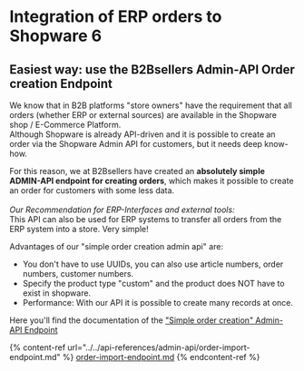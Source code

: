# Integration of ERP orders to Shopware 6

## Easiest way: use the B2Bsellers Admin-API Order creation Endpoint

We know that in B2B platforms "store owners" have the requirement that all orders (whether ERP or external sources) are available in the Shopware shop / E-Commerce Platform. \
Although Shopware is already API-driven and it is possible to create an order via the Shopware Admin API for customers, but it needs deep know-how.

For this reason, we at B2Bsellers have created an **absolutely simple ADMIN-API endpoint for creating orders**, which makes it possible to create an order for customers with some less data. \
\
_Our Recommendation for ERP-Interfaces and external tools:_ \
This API can also be used for ERP systems to transfer all orders from the ERP system into a store. Very simple!

Advantages of our "simple order creation admin api" are:

* You don't have to use UUIDs, you can also use article numbers, order numbers, customer numbers.
* Specify the product type "custom" and the product does NOT have to exist in shopware.
* Performance: With our API it is possible to create many records at once.

Here you'll find the documentation of the ["Simple order creation" Admin-API Endpoint](../../api-references/admin-api/order-import-endpoint.md)

{% content-ref url="../../api-references/admin-api/order-import-endpoint.md" %}
[order-import-endpoint.md](../../api-references/admin-api/order-import-endpoint.md)
{% endcontent-ref %}
